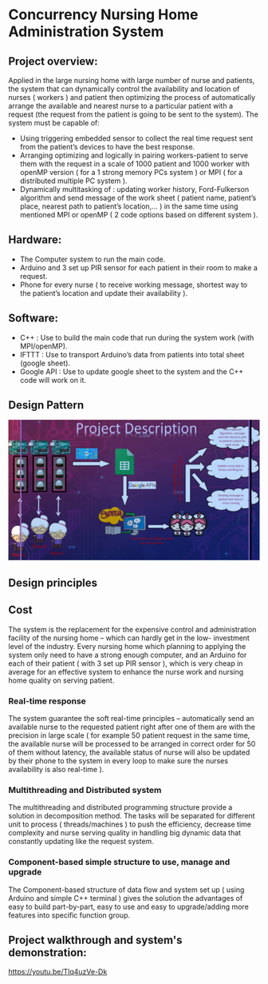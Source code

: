 # Concurrency Nursing Home Administration System

## Project overview:
Applied in the large nursing home with large number of nurse and patients, the system that can dynamically control the availability and location of nurses ( workers ) and patient then optimizing the process of automatically arrange the available and nearest nurse to a particular patient with a request (the request from the patient is going to be sent to the system). The system must be capable of:

- Using triggering embedded sensor to collect the real time request sent from the patient’s devices to have the best response.
- Arranging optimizing and logically in pairing workers-patient to serve them with the request in a scale of 1000 patient and 1000 worker with openMP version ( for a 1 strong memory PCs system ) or MPI ( for a distributed multiple PC system ).
- Dynamically multitasking of : updating worker history, Ford-Fulkerson algorithm and send message of the work sheet ( patient name, patient’s place, nearest path to patient’s location,... ) in the same time using mentioned MPI or openMP ( 2 code options based on different system ).

## Hardware:
- The Computer system to run the main code.
- Arduino and 3 set up PIR sensor for each patient in their room to make a request.
- Phone for every nurse ( to receive working message, shortest way to the patient’s location and update their availability ).

## Software:
- C++ : Use to build the main code that run during the system work (with MPI/openMP).
- IFTTT : Use to transport Arduino’s data from patients into total sheet (google sheet).
- Google API : Use to update google sheet to the system and the C++ code will work on it.

## Design Pattern
![alt text](https://github.com/tmtrungg/Concurrency-Nursing-Home-Administration-System/blob/main/demo/demo.png?raw=true)

## Design principles

## Cost

   The system is the replacement for the expensive control and administration facility of the nursing home – which can hardly get in the low- investment level of the industry. Every nursing home which planning to applying the system only need to have a strong enough computer, and an Arduino for each of their patient ( with 3 set up PIR sensor ), which is very cheap in average for an effective system to enhance the nurse work and nursing home quality on serving patient.

### Real-time response

   The system guarantee the soft real-time principles – automatically send an available nurse to the requested patient right after one of them are with the precision in large scale ( for example 50 patient request in the same time, the available nurse will be processed to be arranged in correct order for 50 of them without latency, the available status of nurse will also be updated by their phone to the system in every loop to make sure the nurses availability is also real-time ).

### Multithreading and Distributed system
   The multithreading and distributed programming structure provide a solution in decomposition method. The tasks will be separated for different unit to process ( threads/machines ) to push the efficiency, decrease time complexity and nurse serving quality in handling big dynamic data that constantly updating like the request system.

### Component-based simple structure to use, manage and upgrade
   The Component-based structure of data flow and system set up ( using Arduino and simple C++ terminal ) gives the solution the advantages of easy to build part-by-part, easy to use and easy to upgrade/adding more features into specific function group.

## Project walkthrough and system's demonstration:
https://youtu.be/Tlq4uzVe-Dk
